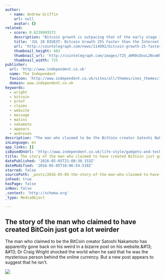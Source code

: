 ```yaml
---
author:
  - name: Andrew Griffin
    url: null
    avatar: {}
related:
  - score: 0.6239993572
    description: "Bitcoin growth is outpacing that of the early stage internet by almost 25%; an Estonian Angel List service will utilize Bitcoin's blockchain to secure its marketplace, and more top stories for July 28. In terms of investment, Bitcoin growth is outpacing that of the early stage internet by almost 25%, according to the latest figures compiled by IB Times UK."
    title: 'JUL 28 DIGEST: Bitcoin Growth 25% Faster than the Internet in 90s; Estonian Angel List Service Secures Marketplace with BTC Blockchain'
    url: 'http://cointelegraph.com/news/114992/bitcoin-growth-25-faster-than-the-internet-in-90s-estonian-angel-list-service-secures-marketplace-with-btc-blockchain'
    thumbnail_height: 483
    thumbnail_url: 'http://cointelegraph.com/images/725_aHR0cDovL2NvaW50ZWxlZ3JhcGguY29tL3N0b3JhZ2UvdXBsb2Fkcy92aWV3Lzk5MTkyNTk1NTE2YTJkMjFlYzE5NmJlZDM2MjYyNDQ1LnBuZw==.jpg'
    thumbnail_width: 725
publisher:
  url: 'http://www.independent.co.uk'
  name: The Independent
  favicon: 'http://www.independent.co.uk/sites/all/themes/ines_themes/independent_theme/favicon.ico'
  domain: www.independent.co.uk
keywords:
  - wright
  - bitcoin
  - proof
  - claims
  - website
  - message
  - matins
  - nakamoto
  - appears
  - andresen
description: "The man who claimed to be the BitCoin creator Satoshi Nakamoto has apparently gone back on his weird in a bizarre post on his website.&#13; &#13; Dr Craig Wright shocked the world when he said that he was the mysterious person behind the online currency. But a new post appears to suggest that he isn't."
inLanguage: en
app_links: []
isBasedOnUrl: 'http://www.independent.co.uk/life-style/gadgets-and-tech/news/bitcoin-creator-craig-wright-who-claimed-to-satoshi-nakamoto-posts-message-saying-sorry-for-claims-a7014941.html'
title: The story of the man who claimed to have created BitCoin just got a lot weirder
datePublished: '2016-05-05T21:08:30.153Z'
dateModified: '2016-05-05T18:06:54.538Z'
starred: false
sourcePath: _posts/2016-05-05-the-story-of-the-man-who-claimed-to-have-created-bitcoin-jus.md
inFeed: true
hasPage: false
inNav: false
_context: 'http://schema.org'
_type: MediaObject

---
```

<article style=""><h1>The story of the man who claimed to have created BitCoin just got a lot weirder</h1><p>The man who claimed to be the BitCoin creator Satoshi Nakamoto has apparently gone back on his weird in a bizarre post on his website.&amp;#13; &amp;#13; Dr Craig Wright shocked the world when he said that he was the mysterious person behind the online currency. But a new post appears to suggest that he isn't.</p><img src="http://static.independent.co.uk/s3fs-public/thumbnails/image/2016/05/03/13/bitcoin.jpg" /></article>
